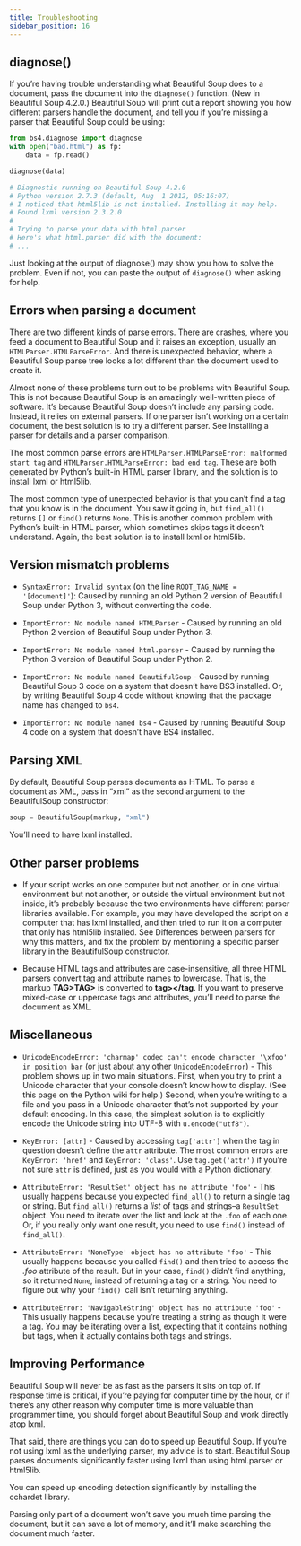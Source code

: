 ```yaml
---
title: Troubleshooting
sidebar_position: 16
---
```


## diagnose()

If you’re having trouble understanding what Beautiful Soup does to a document, pass the document into the `diagnose()` function. (New in Beautiful Soup 4.2.0.) Beautiful Soup will print out a report showing you how different parsers handle the document, and tell you if you’re missing a parser that Beautiful Soup could be using:

```python
from bs4.diagnose import diagnose
with open("bad.html") as fp:
    data = fp.read()

diagnose(data)

# Diagnostic running on Beautiful Soup 4.2.0
# Python version 2.7.3 (default, Aug  1 2012, 05:16:07)
# I noticed that html5lib is not installed. Installing it may help.
# Found lxml version 2.3.2.0
#
# Trying to parse your data with html.parser
# Here's what html.parser did with the document:
# ...
```

Just looking at the output of diagnose() may show you how to solve the problem. Even if not, you can paste the output of `diagnose()` when asking for help.

## Errors when parsing a document

There are two different kinds of parse errors. There are crashes, where you feed a document to Beautiful Soup and it raises an exception, usually an `HTMLParser.HTMLParseError`. And there is unexpected behavior, where a Beautiful Soup parse tree looks a lot different than the document used to create it.

Almost none of these problems turn out to be problems with Beautiful Soup. This is not because Beautiful Soup is an amazingly well-written piece of software. It’s because Beautiful Soup doesn’t include any parsing code. Instead, it relies on external parsers. If one parser isn’t working on a certain document, the best solution is to try a different parser. See Installing a parser for details and a parser comparison.

The most common parse errors are `HTMLParser.HTMLParseError: malformed start tag` and `HTMLParser.HTMLParseError: bad end tag`. These are both generated by Python’s built-in HTML parser library, and the solution is to install lxml or html5lib.

The most common type of unexpected behavior is that you can’t find a tag that you know is in the document. You saw it going in, but `find_all()` returns `[]` or `find()` returns `None`. This is another common problem with Python’s built-in HTML parser, which sometimes skips tags it doesn’t understand. Again, the best solution is to install lxml or html5lib.

## Version mismatch problems

* `SyntaxError: Invalid syntax` (on the line `ROOT_TAG_NAME = '[document]'`): Caused by running an old Python 2 version of Beautiful Soup under Python 3, without converting the code.

* `ImportError: No module named HTMLParser` - Caused by running an old Python 2 version of Beautiful Soup under Python 3.

* `ImportError: No module named html.parser` - Caused by running the Python 3 version of Beautiful Soup under Python 2.

* `ImportError: No module named BeautifulSoup` - Caused by running Beautiful Soup 3 code on a system that doesn’t have BS3 installed. Or, by writing Beautiful Soup 4 code without knowing that the package name has changed to `bs4`.

* `ImportError: No module named bs4` - Caused by running Beautiful Soup 4 code on a system that doesn’t have BS4 installed.

## Parsing XML

By default, Beautiful Soup parses documents as HTML. To parse a document as XML, pass in “xml” as the second argument to the BeautifulSoup constructor:

```python
soup = BeautifulSoup(markup, "xml")
```

You’ll need to have lxml installed.

## Other parser problems

* If your script works on one computer but not another, or in one virtual environment but not another, or outside the virtual environment but not inside, it’s probably because the two environments have different parser libraries available. For example, you may have developed the script on a computer that has lxml installed, and then tried to run it on a computer that only has html5lib installed. See Differences between parsers for why this matters, and fix the problem by mentioning a specific parser library in the BeautifulSoup constructor.

* Because HTML tags and attributes are case-insensitive, all three HTML parsers convert tag and attribute names to lowercase. That is, the markup **TAG>TAG>** is converted to **tag></tag**. If you want to preserve mixed-case or uppercase tags and attributes, you’ll need to parse the document as XML.

## Miscellaneous

* `UnicodeEncodeError: 'charmap' codec can't encode character '\xfoo' in position bar` (or just about any other `UnicodeEncodeError`) - This problem shows up in two main situations. First, when you try to print a Unicode character that your console doesn’t know how to display. (See this page on the Python wiki for help.) Second, when you’re writing to a file and you pass in a Unicode character that’s not supported by your default encoding. In this case, the simplest solution is to explicitly encode the Unicode string into UTF-8 with `u.encode("utf8")`.

* `KeyError: [attr]` - Caused by accessing `tag['attr']` when the tag in question doesn’t define the `attr` attribute. The most common errors are `KeyError: 'href'` and `KeyError: 'class'`. Use `tag.get('attr')` if you’re not sure `attr` is defined, just as you would with a Python dictionary.

* `AttributeError: 'ResultSet' object has no attribute 'foo'` - This usually happens because you expected `find_all()` to return a single tag or string. But `find_all()` returns a *list* of tags and strings–a `ResultSet` object. You need to iterate over the list and look at the `.foo` of each one. Or, if you really only want one result, you need to use `find()` instead of `find_all()`.

* `AttributeError: 'NoneType' object has no attribute 'foo'` - This usually happens because you called `find()` and then tried to access the *.foo* attribute of the result. But in your case, `find()` didn’t find anything, so it returned `None`, instead of returning a tag or a string. You need to figure out why your `find() `call isn’t returning anything.

* `AttributeError: 'NavigableString' object has no attribute 'foo'` - This usually happens because you’re treating a string as though it were a tag. You may be iterating over a list, expecting that it contains nothing but tags, when it actually contains both tags and strings.

## Improving Performance

Beautiful Soup will never be as fast as the parsers it sits on top of. If response time is critical, if you’re paying for computer time by the hour, or if there’s any other reason why computer time is more valuable than programmer time, you should forget about Beautiful Soup and work directly atop lxml.

That said, there are things you can do to speed up Beautiful Soup. If you’re not using lxml as the underlying parser, my advice is to start. Beautiful Soup parses documents significantly faster using lxml than using html.parser or html5lib.

You can speed up encoding detection significantly by installing the cchardet library.

Parsing only part of a document won’t save you much time parsing the document, but it can save a lot of memory, and it’ll make searching the document much faster.